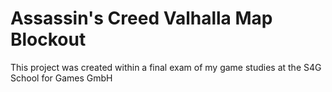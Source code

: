 # Assassin's Creed Valhalla Map Blockout
This project was created within a final exam of my game studies at the S4G School for Games GmbH
